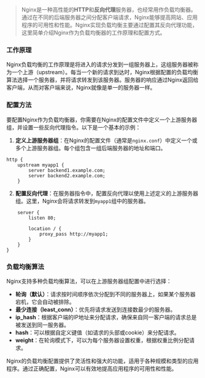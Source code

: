 > Nginx是一种高性能的**HTTP**和**反向代理**服务器，也经常用作负载均衡器。通过在不同的后端服务器之间分配客户端请求，Nginx能够提高网站、应用程序的可用性和性能。Nginx实现负载均衡主要通过配置其反向代理功能，这里简单介绍Nginx作为负载均衡器的工作原理和配置方式。

### 工作原理

Nginx负载均衡的工作原理是将进入的请求分发到一组服务器上，这组服务器被称为一个上游（upstream）。每当一个新的请求到达时，Nginx根据配置的负载均衡算法选择一个服务器，并将请求转发到该服务器。服务器的响应通过Nginx返回给客户端，从而对客户端来说，Nginx就像是单一的服务器一样。

### 配置方法

要配置Nginx作为负载均衡器，你需要在Nginx的配置文件中定义一个上游服务器组，并设置一些反向代理指令。以下是一个基本的示例：

1. **定义上游服务器组**：在Nginx的配置文件（通常是`nginx.conf`）中定义一个或多个上游服务器组。每个组包含一组后端服务器的地址和端口。

```nginx
http {
    upstream myapp1 {
        server backend1.example.com;
        server backend2.example.com;
    }
```

2. **配置反向代理**：在服务器指令中，配置反向代理以使用上述定义的上游服务器组。这里，Nginx会将请求转发到`myapp1`组中的服务器。

```nginx
    server {
        listen 80;

        location / {
            proxy_pass http://myapp1;
        }
    }
}
```

### 负载均衡算法

Nginx支持多种负载均衡算法，可以在上游服务器组配置中进行选择：

- **轮询（默认）**：请求按时间顺序依次分配到不同的服务器上，如果某个服务器宕机，它会自动被排除。
- **最少连接（least_conn）**：优先将请求发送到连接数最少的服务器。
- **ip_hash**：根据客户端的IP地址来分配请求，确保来自同一客户端的请求总是被发送到同一服务器。
- **hash**：可以根据自定义键值（如请求的头部或cookie）来分配请求。
- **weight**：在轮询模式下，可以为每个服务器设置权重，根据权重比例分配请求。

Nginx的负载均衡配置提供了灵活性和强大的功能，适用于各种规模和类型的应用程序。通过正确配置，Nginx可以有效地提高应用程序的可用性和性能。